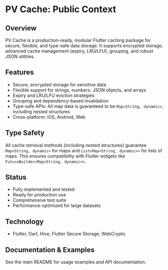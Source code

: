 # PV Cache: Public Context

## Overview
PV Cache is a production-ready, modular Flutter caching package for secure, flexible, and type-safe data storage. It supports encrypted storage, advanced cache management (expiry, LRU/LFU), grouping, and robust JSON utilities.

## Features
- Secure, encrypted storage for sensitive data
- Flexible support for strings, numbers, JSON objects, and arrays
- Expiry and LRU/LFU eviction strategies
- Grouping and dependency-based invalidation
- Type-safe APIs: All map data is guaranteed to be `Map<String, dynamic>`, including nested structures
- Cross-platform: iOS, Android, Web

## Type Safety
All cache retrieval methods (including nested structures) guarantee `Map<String, dynamic>` for maps and `List<Map<String, dynamic>>` for lists of maps. This ensures compatibility with Flutter widgets like `FutureBuilder<Map<String, dynamic>>`.

## Status
- Fully implemented and tested
- Ready for production use
- Comprehensive test suite
- Performance-optimized for large datasets

## Technology
- Flutter, Dart, Hive, Flutter Secure Storage, WebCrypto

## Documentation & Examples
See the main README for usage examples and API documentation.
